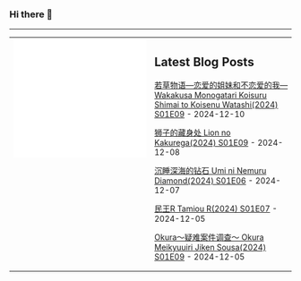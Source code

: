 ### Hi there 👋

<!--
**etng/etng** is a ✨ _special_ ✨ repository because its `README.md` (this file) appears on your GitHub profile.

Here are some ideas to get you started:

- 🔭 I’m currently working on ...
- 🌱 I’m currently learning ...
- 👯 I’m looking to collaborate on ...
- 🤔 I’m looking for help with ...
- 💬 Ask me about ...
- 📫 How to reach me: ...
- 😄 Pronouns: ...
- ⚡ Fun fact: ...
-->


---

<table>
<tr>
<td valign="top" width="50%">
<img src="metrics.svg" alt="Metric" />
</td>
<td valign="top" width="50%">

## Latest Blog Posts
<!-- blog start -->
[若草物语—恋爱的姐妹和不恋爱的我— Wakakusa Monogatari Koisuru Shimai to Koisenu Watashi(2024) S01E09](http://www.fanxinzhui.com/rr/2585#S01E09) - 2024-12-10

[狮子的藏身处 Lion no Kakurega(2024) S01E09](http://www.fanxinzhui.com/rr/2590#S01E09) - 2024-12-08

[沉睡深海的钻石 Umi ni Nemuru Diamond(2024) S01E06](http://www.fanxinzhui.com/rr/2596#S01E06) - 2024-12-07

[民王R Tamiou R(2024) S01E07](http://www.fanxinzhui.com/rr/2594#S01E07) - 2024-12-05

[Okura～疑难案件调查～ Okura Meikyuuiri Jiken Sousa(2024) S01E09](http://www.fanxinzhui.com/rr/2591#S01E09) - 2024-12-05
<!-- blog end -->

</td></tr></table>

